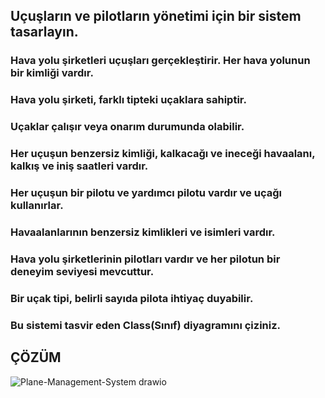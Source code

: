## Uçuşların ve pilotların yönetimi için bir sistem tasarlayın.

### Hava yolu şirketleri uçuşları gerçekleştirir. Her hava yolunun bir kimliği vardır.
### Hava yolu şirketi, farklı tipteki uçaklara sahiptir.
### Uçaklar çalışır veya onarım durumunda olabilir.
### Her uçuşun benzersiz kimliği, kalkacağı ve ineceği havaalanı, kalkış ve iniş saatleri vardır.
### Her uçuşun bir pilotu ve yardımcı pilotu vardır ve uçağı kullanırlar.
### Havaalanlarının benzersiz kimlikleri ve isimleri vardır.
### Hava yolu şirketlerinin pilotları vardır ve her pilotun bir deneyim seviyesi mevcuttur.
### Bir uçak tipi, belirli sayıda pilota ihtiyaç duyabilir.
### Bu sistemi tasvir eden Class(Sınıf) diyagramını çiziniz.


## ÇÖZÜM


![Plane-Management-System drawio](https://user-images.githubusercontent.com/36553214/150426241-666a2f52-5a46-4e7b-868b-2420980450bd.png)
